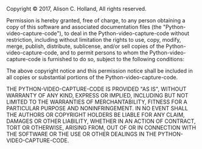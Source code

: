 Copyright © 2017, Alison C. Holland, All rights reserved.

Permission is hereby granted, free of charge, to any person obtaining a copy
of this software and associated documentation files (the "Python-video-capture-code"), to deal
in the Python-video-capture-code without restriction, including without limitation the rights
to use, copy, modify, merge, publish, distribute, sublicense, and/or sell
copies of the Python-video-capture-code, and to permit persons to whom the Python-video-capture-code is
furnished to do so, subject to the following conditions:

The above copyright notice and this permission notice shall be included in all
copies or substantial portions of the Python-video-capture-code.

THE PYTHON-VIDEO-CAPTURE-CODE IS PROVIDED "AS IS", WITHOUT WARRANTY OF ANY KIND, EXPRESS OR
IMPLIED, INCLUDING BUT NOT LIMITED TO THE WARRANTIES OF MERCHANTABILITY,
FITNESS FOR A PARTICULAR PURPOSE AND NONINFRINGEMENT. IN NO EVENT SHALL THE
AUTHORS OR COPYRIGHT HOLDERS BE LIABLE FOR ANY CLAIM, DAMAGES OR OTHER
LIABILITY, WHETHER IN AN ACTION OF CONTRACT, TORT OR OTHERWISE, ARISING FROM,
OUT OF OR IN CONNECTION WITH THE SOFTWARE OR THE USE OR OTHER DEALINGS IN THE
PYTHON-VIDEO-CAPTURE-CODE.
